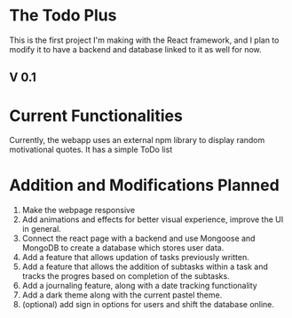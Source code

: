 # The Todo Plus #
This is the first project I'm making with the React framework, and I plan to modify it to have a backend and database linked to it as well for now.

## V 0.1 ##
# Current Functionalities #
Currently, the webapp uses an external npm library to display random motivational quotes.
It has a simple ToDo list

# Addition and Modifications Planned
1. Make the webpage responsive
2. Add animations and effects for better visual experience, improve the UI in general.
3. Connect the react page with a backend and use Mongoose and MongoDB to create a database which stores user data.
4. Add a feature that allows updation of tasks previously written.
5. Add a feature that allows the addition of subtasks within a task and tracks the progres based on completion of the subtasks.
6. Add a journaling feature, along with a date tracking functionality
7. Add a dark theme along with the current pastel theme.
8. (optional) add sign in options for users and shift the database online.
